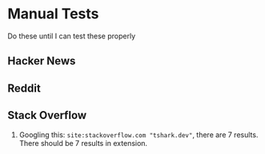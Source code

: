 # Manual Tests

Do these until I can test these properly

## Hacker News

## Reddit

## Stack Overflow

1. Googling this: `site:stackoverflow.com "tshark.dev"`, there are 7 results.
   There should be 7 results in extension.
